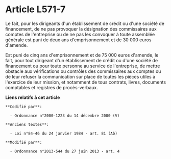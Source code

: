 # Article L571-7

Le fait, pour les dirigeants d'un établissement de crédit ou d'une société de financement, de ne pas provoquer la désignation
des commissaires aux comptes de l'entreprise ou de ne pas les convoquer à toute assemblée générale est puni de deux ans
d'emprisonnement et de 30 000 euros d'amende.

Est puni de cinq ans d'emprisonnement et de 75 000 euros d'amende, le fait, pour tout dirigeant d'un établissement de crédit
ou d'une société de financement ou pour toute personne au service de l'entreprise, de mettre obstacle aux vérifications ou
contrôles des commissaires aux comptes ou de leur refuser la communication sur place de toutes les pièces utiles à l'exercice
de leur mission, et notamment de tous contrats, livres, documents comptables et registres de procès-verbaux.

**Liens relatifs à cet article**

	**Codifié par**:

	  - Ordonnance n°2000-1223 du 14 décembre 2000 (V)

	**Anciens textes**:

	  - Loi n°84-46 du 24 janvier 1984 - art. 81 (Ab)

	**Modifié par**:

	  - Ordonnance n°2013-544 du 27 juin 2013 - art. 4

